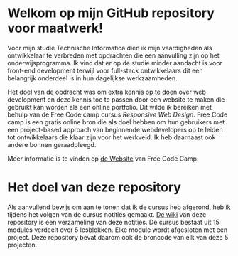 # Welkom op mijn GitHub repository voor maatwerk!
Voor mijn studie Technische Informatica dien ik mijn vaardigheden als ontwikkelaar te verbreden met opdrachten die een aanvulling zijn op het onderwijsprogramma. Ik vind dat er op de studie minder aandacht is voor front-end development terwijl voor
full-stack ontwikkelaars dit een belangrijk onderdeel is in hun dagelijkse werkzaamheden.

Het doel van de opdracht was om extra kennis op te doen over web development en deze kennis toe te passen
door een website te maken die gebruikt kan worden als een online portfolio. Dit wilde ik bereiken met
behulp van de Free Code camp cursus _Responsive Web Design_. Free Code camp is een gratis online bron
die als doel hebben om hun gebruikers met een project-based approach van beginnende webdevelopers op te
leiden tot ontwikkelaars die klaar zijn voor het werkveld. Ik heb daarnaast ook andere bonnen geraadpleegd.

Meer informatie is te vinden op [de Website](https://www.freecodecamp.org/) van Free Code Camp.

# Het doel van deze repository
Als aanvullend bewijs om aan te tonen dat ik de cursus heb afgerond, heb ik tijdens het volgen van de cursus notities gemaakt. [De wiki](https://github.com/KerrBeeldens/MaatwerkWebDevelopment/wiki) van deze repository is een verzameling van deze notities. De cursus bestaat uit 15 modules verdeelt over 5 lesblokken. Elke module wordt afgesloten met een project. Deze repository bevat daarom ook de broncode van elk van deze 5 projecten.
